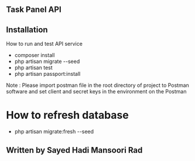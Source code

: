 ## Task Panel API

## Installation

How to run and test API service

- composer install
- php artisan migrate --seed
- php artisan test
- php artisan passport:install

Note : Please import postman file in the root directory of project 
to Postman software and set client and secret keys in the environment on the Postman


# How to refresh database 
- php artisan migrate:fresh --seed
## Written by Sayed Hadi Mansoori Rad